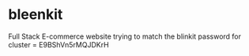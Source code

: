 # bleenkit

Full Stack E-commerce website trying to match the blinkit
password for cluster = E9BShVn5rMQJDKrH
